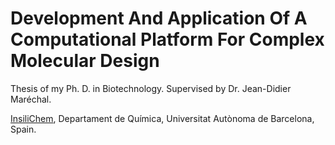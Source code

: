 # Development And Application Of A Computational Platform For Complex Molecular Design

Thesis of my Ph. D. in Biotechnology. Supervised by Dr. Jean-Didier Maréchal.

[InsiliChem](https://github.com/insilichem),
Departament de Química,
Universitat Autònoma de Barcelona,
Spain.